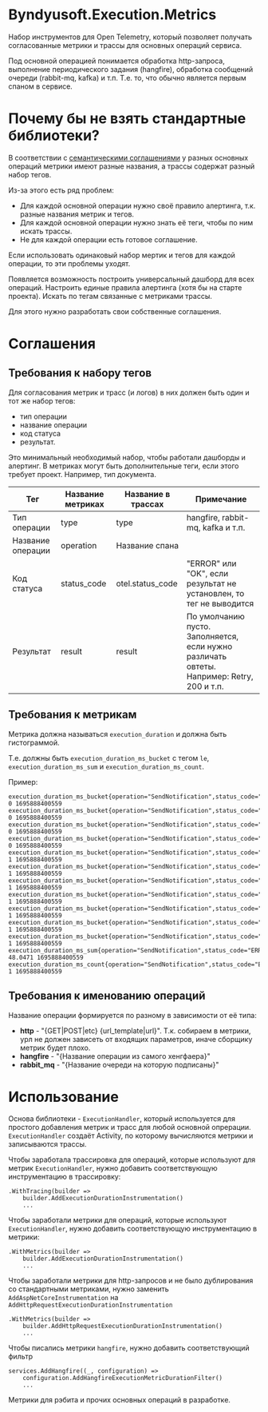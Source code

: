# Byndyusoft.Execution.Metrics

Набор инструментов для Open Telemetry,
который позволяет получать согласованные метрики и трассы для основных операций сервиса.

Под основной операцией понимается обработка http-запроса, выполнение периодического задания (hangfire), 
обработка сообщений очереди (rabbit-mq, kafka) и т.п. Т.е. то, что обычно является первым спаном в сервисе.

# Почему бы не взять стандартные библиотеки?

В соответствии с [семантическими соглашениями](https://opentelemetry.io/docs/specs/otel/metrics/semantic_conventions/) 
у разных основных операций метрики имеют разные названия, а трассы содержат разный набор тегов.

Из-за этого есть ряд проблем:
* Для каждой основной операции нужно своё правило алертинга, т.к. разные названия метрик и тегов.
* Для каждой основной операции нужно знать её теги, чтобы по ним искать трассы.
* Не для каждой операции есть готовое соглашение.

Если использовать одинаковый набор мертик и тегов для каждой операции, то эти проблемы уходят.

Появляется возможность построить универсальный дашборд для всех операций.
Настроить единые правила алертинга (хотя бы на старте проекта).
Искать по тегам связанные с метриками трассы.

Для этого нужно разработать свои собственные соглашения.

# Соглашения

## Требования к набору тегов

Для согласования метрик и трасс (и логов) в них должен быть один и тот же набор тегов:
* тип операции
* название операции
* код статуса
* результат. 

Это минимальный необходимый набор, чтобы работали дашборды и алертинг.
В метриках могут быть дополнительные теги, если этого требует проект. Например, тип документа.


| Тег                 | Название метриках | Название в трассах | Примечание |
|-|-|-|-|
| Тип операции        | type              | type               | hangfire, rabbit-mq, kafka и т.п. |
| Название операции   | operation         | Название спана     |  |
| Код статуса         | status_code       | otel.status_code   | "ERROR" или "OK", если результат не установлен, то тег не выводится |
| Результат           | result            | result             | По умолчанию пусто. Заполняется, если нужно различать овтеты. Например: Retry, 200 и т.п. |

## Требования к метрикам

Метрика должна называться `execution_duration` и должна быть гистограммой.

Т.е. должны быть `execution_duration_ms_bucket` с тегом `le`, `execution_duration_ms_sum` и `execution_duration_ms_count`.

Пример: 
```
execution_duration_ms_bucket{operation="SendNotification",status_code="ERROR",status_description="",type="memory_queue",le="0"} 0 1695888400559
execution_duration_ms_bucket{operation="SendNotification",status_code="ERROR",status_description="",type="memory_queue",le="5"} 0 1695888400559
execution_duration_ms_bucket{operation="SendNotification",status_code="ERROR",status_description="",type="memory_queue",le="10"} 0 1695888400559
execution_duration_ms_bucket{operation="SendNotification",status_code="ERROR",status_description="",type="memory_queue",le="25"} 0 1695888400559
execution_duration_ms_bucket{operation="SendNotification",status_code="ERROR",status_description="",type="memory_queue",le="50"} 1 1695888400559
execution_duration_ms_bucket{operation="SendNotification",status_code="ERROR",status_description="",type="memory_queue",le="75"} 1 1695888400559
execution_duration_ms_bucket{operation="SendNotification",status_code="ERROR",status_description="",type="memory_queue",le="100"} 1 1695888400559
execution_duration_ms_bucket{operation="SendNotification",status_code="ERROR",status_description="",type="memory_queue",le="250"} 1 1695888400559
execution_duration_ms_bucket{operation="SendNotification",status_code="ERROR",status_description="",type="memory_queue",le="500"} 1 1695888400559
execution_duration_ms_bucket{operation="SendNotification",status_code="ERROR",status_description="",type="memory_queue",le="1000"} 1 1695888400559
execution_duration_ms_bucket{operation="SendNotification",status_code="ERROR",status_description="",type="memory_queue",le="+Inf"} 1 1695888400559
execution_duration_ms_sum{operation="SendNotification",status_code="ERROR",status_description="",type="memory_queue"} 48.0471 1695888400559
execution_duration_ms_count{operation="SendNotification",status_code="ERROR",status_description="",type="memory_queue"} 1 1695888400559
```

## Требования к именованию операций

Название операции формируется по разному в зависимости от её типа:
* **http** - "{GET|POST|etc} {url_template|url}". 
Т.к. собираем в метрики, урл не должен зависеть от входящих параметров, иначе сборщику метрик будет плохо.
* **hangfire** - "{Название операции из самого хенгфаера}"
* **rabbit_mq** - "{Название очереди на которую подписаны}"


# Использование

Основа библиотеки - `ExecutionHandler`, который используется для простого добавления метрик и трасс для любой основной опрерации.
`ExecutionHandler` создаёт Activity, по которому вычисляются метрики и записываются трассы.

Чтобы заработала трассировка для операций, которые используют для метрик `ExecutionHandler`,
нужно добавить соответствующую инструментацию в трассировку:

```
.WithTracing(builder =>
    builder.AddExecutionDurationInstrumentation()
    ...
```

Чтобы заработали метрики для операций, которые используют `ExecutionHandler`,
нужно добавить соответствующую инструментацию в метрики:

```
.WithMetrics(builder =>
    builder.AddExecutionDurationInstrumentation()
    ...
```

Чтобы заработали метрики для http-запросов и не было дублирования со стандартными метриками,
нужно заменить `AddAspNetCoreInstrumentation` на `AddHttpRequestExecutionDurationInstrumentation`
```
.WithMetrics(builder =>
    builder.AddHttpRequestExecutionDurationInstrumentation()
    ...
```

Чтобы писались метрики `hangfire`, нужно добавить соответствующий фильтр 
```
services.AddHangfire((_, configuration) => 
    configuration.AddHangfireExecutionMetricDurationFilter()
    ...

```


Метрики для рэбита и прочих основных операций в разработке.